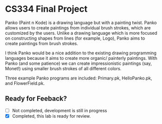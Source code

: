 # CS334 Final Project

Panko (Paint n Kode) is a drawing language but with a painting twist. Panko allows users to create paintings from individual brush strokes, which are customized by the users. Unlike a drawing language which is more focused on constructing shapes from lines (for example, Logo), Panko aims to create paintings from brush strokes. 
    
I think Panko would be a nice addition to the existing drawing programming languages because it aims to create more organic/ painterly paintings. With Panko (and some patience) we can create impressionistic paintings (say, Monet!) using smaller brush strokes of all different colors.

Three example Panko programs are included: Primary.pk, HelloPanko.pk, and FlowerField.pk.

## Ready for Feeback?
 - [ ] Not completed, development is still in progress
 - [x] Completed, this lab is ready for review.

